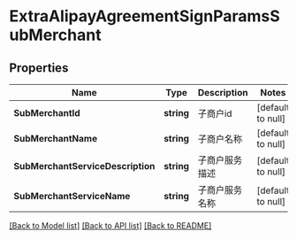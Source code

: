# ExtraAlipayAgreementSignParamsSubMerchant

## Properties
Name | Type | Description | Notes
------------ | ------------- | ------------- | -------------
**SubMerchantId** | **string** | 子商户id | [default to null]
**SubMerchantName** | **string** | 子商户名称 | [default to null]
**SubMerchantServiceDescription** | **string** | 子商户服务描述 | [default to null]
**SubMerchantServiceName** | **string** | 子商户服务名称 | [default to null]

[[Back to Model list]](../README.md#documentation-for-models) [[Back to API list]](../README.md#documentation-for-api-endpoints) [[Back to README]](../README.md)


